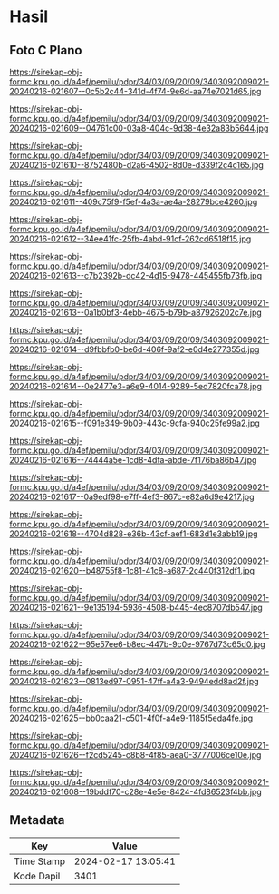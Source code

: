 # Hasil

## Foto C Plano

https://sirekap-obj-formc.kpu.go.id/a4ef/pemilu/pdpr/34/03/09/20/09/3403092009021-20240216-021607--0c5b2c44-341d-4f74-9e6d-aa74e7021d65.jpg

https://sirekap-obj-formc.kpu.go.id/a4ef/pemilu/pdpr/34/03/09/20/09/3403092009021-20240216-021609--04761c00-03a8-404c-9d38-4e32a83b5644.jpg

https://sirekap-obj-formc.kpu.go.id/a4ef/pemilu/pdpr/34/03/09/20/09/3403092009021-20240216-021610--8752480b-d2a6-4502-8d0e-d339f2c4c165.jpg

https://sirekap-obj-formc.kpu.go.id/a4ef/pemilu/pdpr/34/03/09/20/09/3403092009021-20240216-021611--409c75f9-f5ef-4a3a-ae4a-28279bce4260.jpg

https://sirekap-obj-formc.kpu.go.id/a4ef/pemilu/pdpr/34/03/09/20/09/3403092009021-20240216-021612--34ee41fc-25fb-4abd-91cf-262cd6518f15.jpg

https://sirekap-obj-formc.kpu.go.id/a4ef/pemilu/pdpr/34/03/09/20/09/3403092009021-20240216-021613--c7b2392b-dc42-4d15-9478-445455fb73fb.jpg

https://sirekap-obj-formc.kpu.go.id/a4ef/pemilu/pdpr/34/03/09/20/09/3403092009021-20240216-021613--0a1b0bf3-4ebb-4675-b79b-a87926202c7e.jpg

https://sirekap-obj-formc.kpu.go.id/a4ef/pemilu/pdpr/34/03/09/20/09/3403092009021-20240216-021614--d9fbbfb0-be6d-406f-9af2-e0d4e277355d.jpg

https://sirekap-obj-formc.kpu.go.id/a4ef/pemilu/pdpr/34/03/09/20/09/3403092009021-20240216-021614--0e2477e3-a6e9-4014-9289-5ed7820fca78.jpg

https://sirekap-obj-formc.kpu.go.id/a4ef/pemilu/pdpr/34/03/09/20/09/3403092009021-20240216-021615--f091e349-9b09-443c-9cfa-940c25fe99a2.jpg

https://sirekap-obj-formc.kpu.go.id/a4ef/pemilu/pdpr/34/03/09/20/09/3403092009021-20240216-021616--74444a5e-1cd8-4dfa-abde-7f176ba86b47.jpg

https://sirekap-obj-formc.kpu.go.id/a4ef/pemilu/pdpr/34/03/09/20/09/3403092009021-20240216-021617--0a9edf98-e7ff-4ef3-867c-e82a6d9e4217.jpg

https://sirekap-obj-formc.kpu.go.id/a4ef/pemilu/pdpr/34/03/09/20/09/3403092009021-20240216-021618--4704d828-e36b-43cf-aef1-683d1e3abb19.jpg

https://sirekap-obj-formc.kpu.go.id/a4ef/pemilu/pdpr/34/03/09/20/09/3403092009021-20240216-021620--b48755f8-1c81-41c8-a687-2c440f312df1.jpg

https://sirekap-obj-formc.kpu.go.id/a4ef/pemilu/pdpr/34/03/09/20/09/3403092009021-20240216-021621--9e135194-5936-4508-b445-4ec8707db547.jpg

https://sirekap-obj-formc.kpu.go.id/a4ef/pemilu/pdpr/34/03/09/20/09/3403092009021-20240216-021622--95e57ee6-b8ec-447b-9c0e-9767d73c65d0.jpg

https://sirekap-obj-formc.kpu.go.id/a4ef/pemilu/pdpr/34/03/09/20/09/3403092009021-20240216-021623--0813ed97-0951-47ff-a4a3-9494edd8ad2f.jpg

https://sirekap-obj-formc.kpu.go.id/a4ef/pemilu/pdpr/34/03/09/20/09/3403092009021-20240216-021625--bb0caa21-c501-4f0f-a4e9-1185f5eda4fe.jpg

https://sirekap-obj-formc.kpu.go.id/a4ef/pemilu/pdpr/34/03/09/20/09/3403092009021-20240216-021626--f2cd5245-c8b8-4f85-aea0-3777006ce10e.jpg

https://sirekap-obj-formc.kpu.go.id/a4ef/pemilu/pdpr/34/03/09/20/09/3403092009021-20240216-021608--19bddf70-c28e-4e5e-8424-4fd86523f4bb.jpg


## Metadata

| Key        | Value               |
| ---------- | ------------------- |
| Time Stamp | 2024-02-17 13:05:41 |
| Kode Dapil | 3401                |



